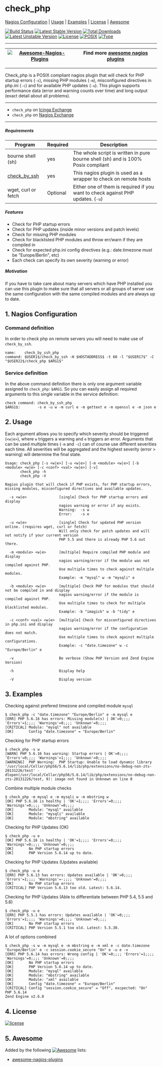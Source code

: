 # check_php

[Nagios Configuration](https://github.com/cytopia/check_php#1-nagios-configuration) |
[Usage](https://github.com/cytopia/check_php#2-usage) |
[Examples](https://github.com/cytopia/check_php#3-examples) |
[License](https://github.com/cytopia/check_php#4-license) |
[Awesome](https://github.com/cytopia/check_php#5-awesome)

[![Build Status](https://travis-ci.org/cytopia/check_php.svg?branch=master)](https://travis-ci.org/cytopia/check_php)
[![Latest Stable Version](https://poser.pugx.org/cytopia/check_php/v/stable)](https://packagist.org/packages/cytopia/check_php) [![Total Downloads](https://poser.pugx.org/cytopia/check_php/downloads)](https://packagist.org/packages/cytopia/check_php) [![Latest Unstable Version](https://poser.pugx.org/cytopia/check_php/v/unstable)](https://packagist.org/packages/cytopia/check_php) [![License](https://poser.pugx.org/cytopia/check_php/license)](http://opensource.org/licenses/MIT)
[![POSIX](https://img.shields.io/badge/posix-100%25-brightgreen.svg)](https://en.wikipedia.org/?title=POSIX)
[![Type](https://img.shields.io/badge/type-%2Fbin%2Fsh-red.svg)](https://en.wikipedia.org/?title=Bourne_shell)

---

| [![Awesome-Nagios-Plugins](https://raw.githubusercontent.com/cytopia/awesome-nagios-plugins/master/doc/img/awesome-nagios.png)](https://github.com/cytopia/awesome-nagios-plugins) | Find more [awesome nagios plugins](https://github.com/cytopia/awesome-nagios-plugins) |
|---|---|

---

Check_php is a POSIX compliant nagios plugin that will check for PHP startup errors (`-s`), missing PHP modules (`-m`), misconfigured directives in php.ini (`-c`) and for available PHP updates (`-u`). This plugin supports performance data (error and warning counts over time) and long output (exact detail about all problems).

---

* `check_php` on [Icinga Exchange](https://exchange.icinga.org/cytopia/check_php)
* `check_php` on [Nagios Exchange](https://exchange.nagios.org/directory/Plugins/Web-Servers/check_php/details)

---

##### Requirements
| Program  | Required | Description |
| ------------- | ------------- | -------- |
| bourne shell (sh)  | yes  | The whole script is written in pure bourne shell (sh) and is 100% Posix compliant |
| [check_by_ssh](https://www.monitoring-plugins.org/doc/man/check_by_ssh.html)  | yes  | This nagios plugin is used as a wrapper to check on remote hosts |
| wget, curl or fetch | Optional  | Either one of them is required if you want to check against PHP updates. (`-u`) |

##### Features
* Check for PHP startup errors
* Check for PHP updates (inside minor versions and patch levels)
* Check for missing PHP modules
* Check for blacklisted PHP modules and throw err/warn if they are compiled in
* Check for expected php.ini config directives (e.g.: date.timezone must be "Europe/Berlin", etc)
* Each check can specify its own severity (warning or error)

##### Motivation
If you have to take care about many servers which have PHP installed you can use this plugin to make sure that all servers or all groups of server use the same configuration with the same compiled modules and are always up to date.


## 1. Nagios Configuration
### Command definition
In order to check php on remote servers you will need to make use of `check_by_ssh`.
```shell
name:    check_by_ssh_php
command: $USER1$/check_by_ssh -H $HOSTADDRESS$ -t 60 -l "$USER17$" -C "$USER22$/check_php $ARG1$"
```
### Service definition
In the above command definition there is only one argument variable assigned to `check_php`: `$ARG1`. So you can easily assign all required arguments to this single variable in the service definition:
```shell
check command: check_by_ssh_php
$ARG1$:        -s e -u w -m curl e -m gettext e -m openssl e -m json e
```

## 2. Usage

Each argument allows you to specify which severity should be triggered (`<w|e>`), where `w` triggers a warning and `e` triggers an error.
Arguments that can be used multiple times (`-m` and `-c`) can of course use different severities each time. All severities will be aggregated and the highest severity (error > warning) will determine the final state.

```shell
Usage: check_php [-s <w|e>] [-u <w|e>] [-m <module> <w|e>] [-b <module> <w|e> [-c <conf> <val> <w|e>] [-v]
       check_php -h
       check_php -V

Nagios plugin that will check if PHP exists, for PHP startup errors,
missing modules, misconfigured directives and available updates.

  -s <w|e>               [single] Check for PHP startup errors and display
                         nagios warning or error if any exists.
                         Warning:  -s w
                         Error:    -s e

  -u <w|e>               [single] Check for updated PHP version online. (requires wget, curl or fetch)
                         Will only check for patch updates and will not notify if your current version
                         PHP 5.5 and there is already PHP 5.6 out there.

  -m <module> <w|e>      [multiple] Require compiled PHP module and display
                         nagios warning/error if the module was not compiled against PHP.
                         Use multiple times to check against multiple modules.
                         Example: -m "mysql" w -m "mysqli" e

  -b <module> <w|e>      [multiple] Check PHP for modules that should not be compiled in and display
                         nagios warning/error if the module is compiled against PHP.
                         Use multiple times to check for multiple blacklisted modules.
                         Example: -b "imagick" w -b "tidy" e

  -c <conf> <val> <w|e>  [multiple] Check for misconfigured directives in php.ini and display
                         nagios warning/error if the configuration does not match.
                         Use multiple times to check against multiple configurations.
                         Example: -c "date.timezone" w -c "Europe/Berlin" e

  -v                     Be verbose (Show PHP Version and Zend Engine Version)

  -h                     Display help

  -V                     Display version
```


## 3. Examples

Checking against prefered timezone and compiled module `mysql`

```shell
$ check_php -c "date.timezone" "Europe/Berlin" e -m mysql e
[ERR] PHP 5.6.16 has errors: Missing module(s) | OK'=0;;;; 'Errors'=1;;;; 'Warnings'=0;;;; 'Unknown'=0;;;;
[CRITICAL] Module: "mysql" not available
[OK]       Config "date.timezone" = "Europe/Berlin"
```

Checking for PHP startup errors

```shell
$ check_php -s w
[WARN] PHP 5.6.16 has warning: Startup errors | OK'=0;;;; 'Errors'=0;;;; 'Warnings'=1;;;; 'Unknown'=0;;;;
[WARNING]  PHP Warning:  PHP Startup: Unable to load dynamic library '/usr/local/Cellar/php56/5.6.14/lib/php/extensions/no-debug-non-zts-20131226/test' - dlopen(/usr/local/Cellar/php56/5.6.14/lib/php/extensions/no-debug-non-zts-20131226/test, 9): image not found in Unknown on line 0
```

Combine multiple module checks

```shell
$ check_php -m mysql e -m mysqli w -m mbstring w
[OK] PHP 5.6.16 is healthy | 'OK'=1;;;; 'Errors'=0;;;; 'Warnings'=0;;;; 'Unknown'=0;;;;
[OK]       Module: "mysql" available
[OK]       Module: "mysqli" available
[OK]       Module: "mbstring" available
```

Checking for PHP Updates (OK)
```shell
$ check_php -u e
[OK] PHP 5.6.16 is healthy | 'OK'=1;;;; 'Errors'=0;;;; 'Warnings'=0;;;; 'Unknown'=0;;;;
[OK]       No PHP startup errors
[OK]       PHP Version 5.6.14 up to date.
```

Checking for PHP Updates (Updates available)
```shell
$ check_php -u e
[ERR] PHP 5.6.13 has errors: Updates available | 'OK'=0;;;; 'Errors'=1;;;; 'Warnings'=-;;;; 'Unknown'=0;;;;
[OK]       No PHP startup errors
[CRITICAL] PHP Version 5.6.13 too old. Latest: 5.6.14.
```

Checking for PHP Updates (Able to differentiate between PHP 5.4, 5.5 and 5.6)
```shell
$ check_php -u e
[ERR] PHP 5.5.1 has errors: Updates available | 'OK'=0;;;; 'Errors'=1;;;; 'Warnings'=0;;;; 'Unknown'=0;;;;
[OK]       No PHP startup errors
[CRITICAL] PHP Version 5.5.1 too old. Latest: 5.5.30.
```

A lot of options combined
```shell
$ check_php -s w -m mysql e -m mbstring e -m xml e -c date.timezone 'Europe/Berlin' e -c session.cookie_secure "On" e -u e -v
[ERR] PHP 5.6.14 has errors: Wrong config | 'OK'=0;;;; 'Errors'=1;;;; 'Warnings'=0;;;; 'Unknown'=0;;;;
[OK]       No PHP startup errors
[OK]       PHP Version 5.6.14 up to date.
[OK]       Module: "mysql" available
[OK]       Module: "mbstring" available
[OK]       Module: "xml" available
[OK]       Config "date.timezone" = "Europe/Berlin"
[CRITICAL] Config "session.cookie_secure" = "Off", excpected: "On"
PHP 5.6.14
Zend Engine v2.6.0
```

## 4. License
[![license](https://poser.pugx.org/cytopia/check_php/license)](http://opensource.org/licenses/mit)

## 5. Awesome

Added by the following [![Awesome](https://cdn.rawgit.com/sindresorhus/awesome/d7305f38d29fed78fa85652e3a63e154dd8e8829/media/badge.svg)](https://github.com/sindresorhus/awesome) lists:

* [awesome-nagios-plugins](https://github.com/cytopia/awesome-nagios-plugins)
